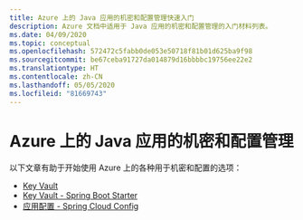 ```yaml
---
title: Azure 上的 Java 应用的机密和配置管理快速入门
description: Azure 文档中适用于 Java 应用的机密和配置管理的入门材料列表。
ms.date: 04/09/2020
ms.topic: conceptual
ms.openlocfilehash: 572472c5fabb0de053e50718f81b01d625ba9f98
ms.sourcegitcommit: be67ceba91727da014879d16bbbbc19756ee22e2
ms.translationtype: HT
ms.contentlocale: zh-CN
ms.lasthandoff: 05/05/2020
ms.locfileid: "81669743"
---
```

# <a name="secrets-and-configuration-management-for-java-apps-on-azure"></a>Azure 上的 Java 应用的机密和配置管理

以下文章有助于开始使用 Azure 上的各种用于机密和配置的选项：

- [Key Vault](/azure/key-vault/quick-create-java)
- [Key Vault - Spring Boot Starter](/azure/developer/java/spring-framework/configure-spring-boot-starter-java-app-with-azure-key-vault)
- [应用配置 - Spring Cloud Config](/azure/azure-app-configuration/quickstart-java-spring-app)
